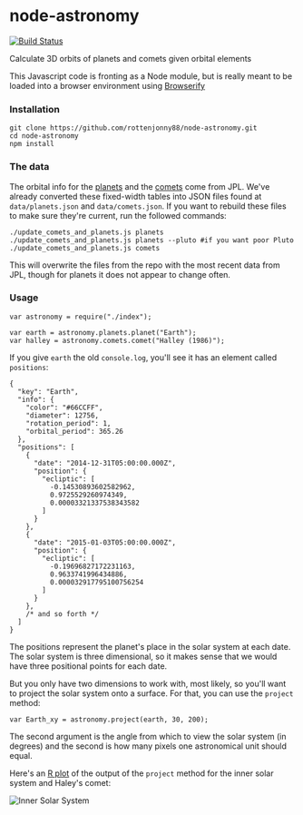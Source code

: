 node-astronomy
==============

[![Build Status](https://travis-ci.org/TimeMagazine/node-astronomy.png)](https://travis-ci.org/TimeMagazine/node-astronomy)

Calculate 3D orbits of planets and comets given orbital elements

This Javascript code is fronting as a Node module, but is really meant to be loaded into a browser environment using [Browserify](http://browserify.org/)

### Installation

	git clone https://github.com/rottenjonny88/node-astronomy.git
	cd node-astronomy
	npm install

### The data

The orbital info for the [planets](http://ssd.jpl.nasa.gov/txt/p_elem_t1.txt) and the [comets](http://ssd.jpl.nasa.gov/dat/ELEMENTS.COMET) come from JPL. We've already converted these fixed-width tables into JSON files found at `data/planets.json` and `data/comets.json`. If you want to rebuild these files to make sure they're current, run the followed commands:

	./update_comets_and_planets.js planets
	./update_comets_and_planets.js planets --pluto #if you want poor Pluto
	./update_comets_and_planets.js comets

This will overwrite the files from the repo with the most recent data from JPL, though for planets it does not appear to change often.

### Usage

	var astronomy = require("./index");

	var earth = astronomy.planets.planet("Earth");
	var halley = astronomy.comets.comet("Halley (1986)");

If you give `earth` the old `console.log`, you'll see it has an element called `positions`:

	{
	  "key": "Earth",
	  "info": {
	    "color": "#66CCFF",
	    "diameter": 12756,
	    "rotation_period": 1,
	    "orbital_period": 365.26
	  },
	  "positions": [
	    {
	      "date": "2014-12-31T05:00:00.000Z",
	      "position": {
	        "ecliptic": [
	          -0.14530893602582962,
	          0.9725529260974349,
	          0.00003321337538343582
	        ]
	      }
	    },
	    {
	      "date": "2015-01-03T05:00:00.000Z",
	      "position": {
	        "ecliptic": [
	          -0.19696827172231163,
	          0.9633741996434886,
	          0.000032917795100756254
	        ]
	      }
	    },
	    /* and so forth */
	  ]
	}

The positions represent the planet's place in the solar system at each date. The solar system is three dimensional, so it makes sense that we would have three positional points for each date.

But you only have two dimensions to work with, most likely, so you'll want to project the solar system onto a surface. For that, you can use the `project` method:

	var Earth_xy = astronomy.project(earth, 30, 200);

The second argument is the angle from which to view the solar system (in degrees) and the second is how many pixels one astronomical unit should equal.

Here's an [R plot](test/plot.R) of the output of the `project` method for the inner solar system and Haley's comet:

![Inner Solar System](test/inner_solar_system.png)


